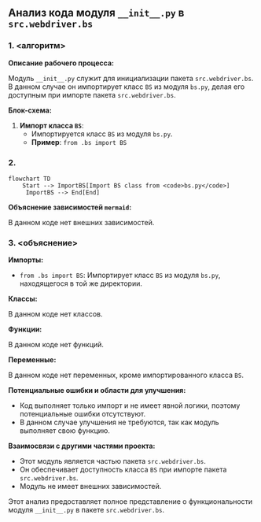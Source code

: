## Анализ кода модуля `__init__.py` в `src.webdriver.bs`

### 1. <алгоритм>

**Описание рабочего процесса:**

Модуль `__init__.py` служит для инициализации пакета `src.webdriver.bs`. В данном случае он импортирует класс `BS` из модуля `bs.py`, делая его доступным при импорте пакета `src.webdriver.bs`.

**Блок-схема:**

1.  **Импорт класса `BS`**:
    *   Импортируется класс `BS` из модуля `bs.py`.
    *   **Пример**: `from .bs import BS`

### 2. <mermaid>

```mermaid
flowchart TD
    Start --> ImportBS[Import BS class from <code>bs.py</code>]
     ImportBS --> End[End]
```

**Объяснение зависимостей `mermaid`:**

В данном коде нет внешних зависимостей.

### 3. <объяснение>

**Импорты:**

*   `from .bs import BS`: Импортирует класс `BS` из модуля `bs.py`, находящегося в той же директории.

**Классы:**

В данном коде нет классов.

**Функции:**

В данном коде нет функций.

**Переменные:**

В данном коде нет переменных, кроме импортированного класса `BS`.

**Потенциальные ошибки и области для улучшения:**

*   Код выполняет только импорт и не имеет явной логики, поэтому потенциальные ошибки отсутствуют.
*   В данном случае улучшения не требуются, так как модуль выполняет свою функцию.

**Взаимосвязи с другими частями проекта:**

*   Этот модуль является частью пакета `src.webdriver.bs`.
*   Он обеспечивает доступность класса `BS` при импорте пакета `src.webdriver.bs`.
*  Модуль не имеет внешних зависимостей.

Этот анализ предоставляет полное представление о функциональности модуля `__init__.py` в пакете `src.webdriver.bs`.